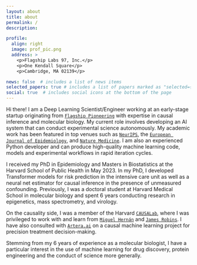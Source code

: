 ```yaml
---
layout: about
title: about
permalink: /
description: 

profile:
  align: right
  image: prof_pic.png
  address: >
    <p>Flagship Labs 97, Inc.</p>
    <p>One Kendall Square</p>
    <p>Cambridge, MA 02139</p>

news: false  # includes a list of news items
selected_papers: true # includes a list of papers marked as "selected={true}"
social: true  # includes social icons at the bottom of the page
---
```


Hi there! I am a Deep Learning Scientist/Engineer working at an early-stage startup originating from <a href="https://www.flagshippioneering.com/companies?status=current">`Flagship Pioneering`</a> with expertise in causal inference and molecular biology. My current role involves developing an AI system that can conduct experimental science autonomously. My academic work has been featured in top venues such as <a href="https://arxiv.org/abs/2205.09824">`NeurIPS`</a>, the <a href="https://pubmed.ncbi.nlm.nih.gov/35792990/">`European Journal of Epidemiology`</a>, and <a href="https://pubmed.ncbi.nlm.nih.gov/25894825/">`Nature Medicine`</a>. I am also an experienced Python developer and can produce high-quality machine learning code, models and experimental workflows in rapid iteration cycles. 

I received my PhD in Epidemiology and Masters in Biostatistics at the Harvard School of Public Health in May 2023. In my PhD, I developed Transformer models for risk prediction in the intensive care unit as well as a neural net estimator for causal inference in the presence of unmeasured confounding. Previously, I was a doctoral student at Harvard Medical School in molecular biology and spent 6 years conducting research in epigenetics, mass spectrometry, and virology.

<!-- I am a PhD candidate at Harvard University in the <a href="https://www.hsph.harvard.edu/epidemiology/">`Department of Epidemiology`</a> advised by <a href="http://beamlab.org/">`Andrew Beam`</a>. 
Broadly speaking, I do medical deep learning and causal inference research. For example, I have trained Transformers on electronic health records, which can be later fine-tuned on downstream tasks such as in-hospital mortality prediction in the intensive care unit. I have also developed a novel way to adjust for unmeasured confounding by adapting the <a href="https://arxiv.org/abs/2009.10982">`proximal inference framework`</a> to work with neural networks. -->

On the causality side, I was a member of the Harvard <a href="https://causalab.sph.harvard.edu/">`CAUSALab`</a>, where I was privileged to work with and learn from <a href="https://twitter.com/_miguelhernan">`Miguel Hernán`</a> and <a href="https://scholar.google.com/citations?user=RKGsk9cAAAAJ&hl=en">`James Robins`</a>. I have also consulted with <a href="https://artera.ai/">`Artera.ai`</a> on a causal machine learning project for precision treatment decision-making.

Stemming from my 6 years of experience as a molecular biologist, I have a particular interest in the use of machine learning for drug discovery, protein engineering and the conduct of science more generally.

<!-- interested in, what I may dare to call, the future of Artificial Intelligence. 

What does this have to do with Epidemiology? As many people have said before me, this future necessarily involves causality. And causality is the language of Epidemiology. Similarly, robust AI promises to have far-reaching consequences for our healthcare systems, and thus, for public health.

I do not subscribe to a single discipline, but rather deliberately maintain an eclectic focus, in search of big ideas from all domains. My background training is in biochemistry, molecular biology, and epidemiology, whereas I am mostly self-taught in mathematics, computer science, and statistics.   -->

